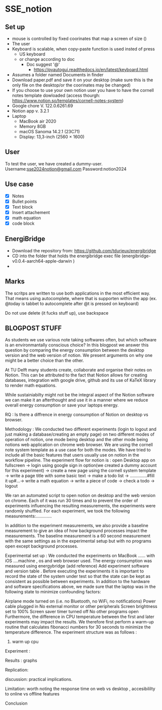 # SSE_notion

## Set up

- mouse is controlled by fixed coorinates that map a screen of size ()
- The user
- Keyboard is scalable, when copy-paste function is used insted of press
  - US keyboard
  - or change according to doc
    - Doc suggest '@'
      - https://pyautogui.readthedocs.io/en/latest/keyboard.html
- Assumes a folder named Documents in finder
- Download paper.pdf and save it on your desktop (make sure this is the only file on the desktop/or the coorinates may be changed)
- If you choose to use your own notion user you have to have the cornell notes template dowloaded (access thourgh: https://www.notion.so/templates/cornell-notes-system)
- Google chore V. 122.0.6261.69
- Notion app v. 3.2.1
- Laptop
  - MacBook air 2020
  - Memory 8GB
  - macOS Sanoma 14.2.1 (23C71)
  - Display: 13,3-inch (2560 × 1600)


## User

To test the user, we have created a dummy-user.
Username:sse2024notion@gmail.com
Password:notion2024

## Use case

- [x] Notes
- [x] Bullet points
- [x] Text block
- [x] Insert attachement
- [x] math equation
- [x] code block

## EnergiBridge

- Download the repository from: https://github.com/tdurieux/energibridge
- CD into the folder that holds the energibridge exec file (energibridge-v0.0.4-aarch64-apple-darwin )
- 

## Marks

The scritps are written to use both applications in the most efficient way. That means using autocomplete, where that is supporten within the app (ex. @today is tabbet to autocomplete after @t is pressed on keyboard)

Do not use delete (it fucks stuff up), use backspace

## BLOGPOST STUFF

As students we use various note taking softwares often, but which software is an environmantally conscious choice? In this blogpost we answer this question by comparing the energy consumption between the desktop version and the web version of notion. We present arguments on why one might be a better choice than the other.

At TU Delft many students create, collaborate and organise their notes on Notion. This can be attributed to the fact that Notion allows for creating databases, integration with google drive, github and its use of KaTeX library to render math equations.

While sustainiabilty might not be the integral aspect of the Notion software we can make it an afterthought and use it in a manner where we reduce overall energy consumption or save your laptops energy.

RQ : Is there a diffrence in energy consumption of Notion on desktop vs browser.

Methodology :
We conducted two different experiments (login to logout and just making a database/creating an empty page) on two different modes of operation of notion, one mode being desktop and the other mode being notions web application on chrome web browser. We are using the cornell note system template as a use case for both the modes. We have tried to include all the basic features that users usually use on notion in the workflow pipeline.
The experiment flow for notion is :
open Desktop app on fullscreen -> login using google sign in option(we created a dummy account for this experiment) -> create a new page using the cornell system template -> write a page title with some basic text -> make a todo list -> ..............#fill it up#...-> write a math equation -> write a piece of code -> check a todo -> logout

We ran an automated script to open notion on desktop and the web version on chrome.
Each of it was run 30 times and to prevent the order of experiments influencing the resulting measurements, the experiments were randomly shuffled.
For each experiment, we took the following measurements:.............

In addition to the experiment measurements, we also provide a baseline measurement to give an idea of how background processes impact the measurements. The baseline measurement is a 60 second measurement with the same settings as in the experimental setup but with no programs open except background processes.

Experimental set up :
We conducted the experiments on MacBook ...... with iOS ....machine , os and web browser used.
The energy consumption was measured using energybridge (add reference)
Add experiment software and version table .
Before executing the experiments it is important to record the state of the system under test so that the state can be kept as consistent as possible between experiments. In addition to the hardware and software specifications above, we made sure that the laptop was in the following state to minimize confounding factors:

Airplane mode turned on (i.e. no Bluetooth, no WiFi, no notifications)
Power cable plugged in
No external monitor or other peripherals
Screen brightness set to 100%
Screen saver timer turned off
No other programs open
Furthermore, the difference in CPU temperature between the first and later experiments may impact the results. We therefore first perform a warm-up routine that calculates fibonacci numbers for 30 seconds to minimize the temperature difference.
The experiment structure was as follows :

1. warm up cpu

Experiment :

Results :
graphs

Replication:

discussion:
practical implications.

Limitation:
worth noting the response time on web vs desktop ,
accesibililty to online vs offline features

Conclusion
